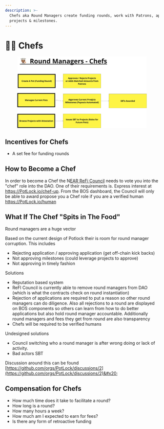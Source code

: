 ```yaml
---
description: >-
  Chefs aka Round Managers create funding rounds, work with Patrons, approve
  projects & milestones.
---
```


# 👨🍳 Chefs



<figure><img src="../.gitbook/assets/image (3).png" alt=""><figcaption></figcaption></figure>

## Incentives for Chefs

* A set fee for funding rounds



## How to Become a Chef

In order to become a Chef the N[EAR ReFi Council](impact-council.md) needs to vote you into the "chef" role into the DAO.  One of their requirements is. Express interest at https://PotLock.io/chef-up. From the BOS dashboard, the Council will only be able to award propose you a Chef  role if you are a verified human [https://PotLock.io/human ](https://potlock.io/human)



## What If The Chef "Spits in The Food"

Round managers are a huge vector&#x20;

Based on the current design of Potlock their is room for round manager corruption. This includes

* Rejecting application / approving application (get off-chain kick backs)
* Not approving milestones (could leverage projects to approve)
* Not approving in timely fashion

Solutions

* Reputation based system
* ReFI Council is currently able to remove round managers from DAO (which is what the contracts check on round instantiation)
* Rejection of applications are required to put a reason so other round managers can do diligence. Also all rejections to a round are displayed on BOS components so others can learn from how to do better applications but also hold round manager accountable. Additionally round managers and fees they get from round are also transparency
* Chefs will be required to be verified humans

Undesigned solutions

* Council switching who a round manager is after wrong doing or lack of activity.
* Bad actors SBT

Discussion around this can be found [https://github.com/orgs/PotLock/discussions/2](https://github.com/orgs/PotLock/discussions/2)&#x20;

## Compensation for Chefs

* How much time does it take to facilitate a round?
* How long is a round?&#x20;
* How many hours a week?
* How much am I expected to earn for fees?
* Is there any form of retroactive funding
